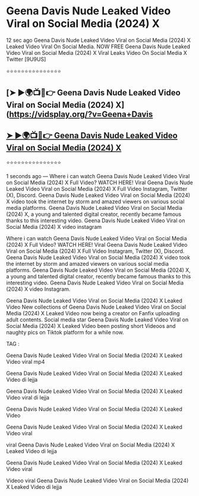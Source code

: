 ﻿# Geena Davis Nude Leaked Video Viral on Social Media (2024) X



12 sec ago Geena Davis Nude Leaked Video Viral on Social Media (2024) X Leaked Video Viral On Social Media. NOW FREE Geena Davis Nude Leaked Video Viral on Social Media (2024) X Viral Leaks Video On Social Media X Twitter [9U9US]

⭐⭐⭐⭐⭐⭐⭐⭐⭐⭐⭐⭐⭐⭐⭐

## [➤ ►🌍📺📱👉 Geena Davis Nude Leaked Video Viral on Social Media (2024) X](https://vidsplay.org/?v=Geena+Davis

## [➤ ►🌍📺📱👉 Geena Davis Nude Leaked Video Viral on Social Media (2024) X](https://vidsplay.org/?v=Geena+Davis)


⭐⭐⭐⭐⭐⭐⭐⭐⭐⭐⭐⭐⭐⭐⭐



1 seconds ago — Where i can watch Geena Davis Nude Leaked Video Viral on Social Media (2024) X Full Video? WATCH HERE! Viral Geena Davis Nude Leaked Video Viral on Social Media (2024) X Full Video Instagram, Twitter (X), Discord. Geena Davis Nude Leaked Video Viral on Social Media (2024) X video took the internet by storm and amazed viewers on various social media platforms. Geena Davis Nude Leaked Video Viral on Social Media (2024) X, a young and talented digital creator, recently became famous thanks to this interesting video. Geena Davis Nude Leaked Video Viral on Social Media (2024) X video instagram

Where i can watch Geena Davis Nude Leaked Video Viral on Social Media (2024) X Full Video? WATCH HERE! Viral Geena Davis Nude Leaked Video Viral on Social Media (2024) X Full Video Instagram, Twitter (X), Discord. Geena Davis Nude Leaked Video Viral on Social Media (2024) X video took the internet by storm and amazed viewers on various social media platforms. Geena Davis Nude Leaked Video Viral on Social Media (2024) X, a young and talented digital creator, recently became famous thanks to this interesting video. Geena Davis Nude Leaked Video Viral on Social Media (2024) X video Instagram.

Geena Davis Nude Leaked Video Viral on Social Media (2024) X Leaked Video New collections of Geena Davis Nude Leaked Video Viral on Social Media (2024) X Leaked Video now being a creator on Fanfix uploading adult contents. Social media star Geena Davis Nude Leaked Video Viral on Social Media (2024) X Leaked Video been posting short Videoos and naughty pics on Tiktok platform for a while now.

TAG :

 

Geena Davis Nude Leaked Video Viral on Social Media (2024) X Leaked Video viral mp4

 

Geena Davis Nude Leaked Video Viral on Social Media (2024) X Leaked Video di lejja

 

Geena Davis Nude Leaked Video Viral on Social Media (2024) X Leaked Video viral di lejja

 

Geena Davis Nude Leaked Video Viral on Social Media (2024) X Leaked Video

 

Geena Davis Nude Leaked Video Viral on Social Media (2024) X Leaked Video viral

 

viral Geena Davis Nude Leaked Video Viral on Social Media (2024) X Leaked Video di lejja

 

Geena Davis Nude Leaked Video Viral on Social Media (2024) X Leaked Video viral

 

Videoo viral Geena Davis Nude Leaked Video Viral on Social Media (2024) X Leaked Video di lejja